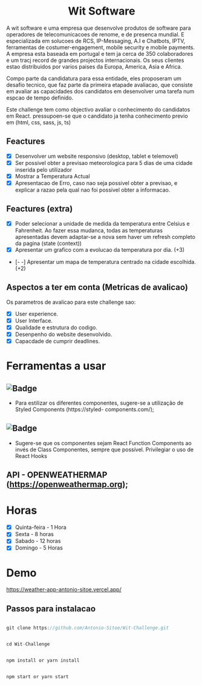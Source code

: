 <h1 align="center">Wit Software</h1>

A wit software e uma empresa que desenvolve produtos de software para operadores de telecomunicacoes de renome, e de presenca mundial. E especializada em solucoes de RCS, IP-Messaging, A.I e Chatbots, IPTV, ferramentas de costumer-engagement, mobile security e mobile payments. A empresa esta baseada em portugal e tem ja cerca de 350 colaboradores e um tracj record de grandes projectos internacionais. Os seus clientes estao distribuidos por varios paises da Europa, America, Asia e Africa.

Compo parte da candidatura para essa entidade, eles proposeram um desafio tecnico, que faz parte da primeira etapade avaliacao, que consiste em avaliar as capacidades dos candidatos em desenvolver uma tarefa num espcao de tempo definido.

Este challenge tem como objectivo avaliar o conhecimento do candidatos em React. pressupoen-se que o candidato ja tenha conhecimento previo em (html, css, sass, js, ts)

## Feactures

- [x] Desenvolver um website responsivo (desktop, tablet e telemovel)
- [x] Ser possivel obter a previsao meteorologica para 5 dias de uma cidade inserida pelo utilizador
- [x] Mostrar a Temperatura Actual
- [x] Apresentacao de Erro, caso nao seja possivel obter a previsao, e explicar a razao pela qual nao foi possivel obter a informacao.

## Feactures (extra)

- [x] Poder selecionar a unidade de medida da temperatura entre Celsius e Fahrenheit. Ao fazer essa mudanca, todas as temperaturas apresentadas devem adaptar-se a nova sem haver um refresh completo da pagina (state (context))
- [x] Apresentar um grafico com a evolucao da temperatura por dia. (+3)
- [- -] Apresentar um mapa de temperatura centrado na cidade escolhida. (+2)

## Aspectos a ter em conta (Metricas de avalicao)
Os parametros de avalicao para este challenge sao:

- [x] User experience.
- [x] User Interface.
- [x] Qualidade e estrutura do codigo.
- [x] Desenpenho do website desenvolvido.
- [x] Capacdade de cumprir deadlines.

# Ferramentas a usar

## ![Badge](https://img.shields.io/badge/Styled-Components-%237159c1?style=for-the-badge&logo=ghost)
- Para estilizar os diferentes componentes, sugere-se a utilização de Styled Components (https://styled-
components.com/);

## ![Badge](https://img.shields.io/badge/React-Hooks-%237159c1?style=for-the-badge&logo=ghost)
- Sugere-se que os componentes sejam React Function Components ao invés de Class Componentes, sempre
que possível. Privilegiar o uso de React Hooks

## API - OPENWEATHERMAP (https://openweathermap.org);

# Horas
- [x] Quinta-feira - 1 Hora
- [x] Sexta - 8 horas
- [x] Sabado - 12 horas
- [x] Domingo - 5 Horas

# Demo
https://weather-app-antonio-sitoe.vercel.app/


## Passos para instalacao

```jsx

git clone https://github.com/Antonio-Sitoe/Wit-Challenge.git

```

```jsx

cd Wit-Challenge

```

```jsx

npm install or yarn install

```


```jsx

npm start or yarn start

```
